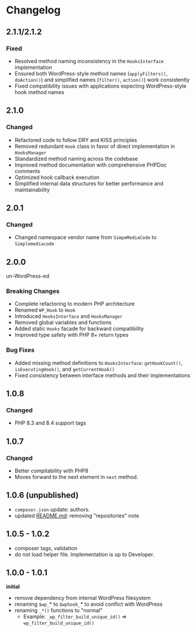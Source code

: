# Changelog

## 2.1.1/2.1.2

### Fixed
- Resolved method naming inconsistency in the `HooksInterface` implementation
- Ensured both WordPress-style method names (`applyFilters()`, `doAction()`) and simplified names (`filter()`, `action()`) work consistently
- Fixed compatibility issues with applications expecting WordPress-style hook method names

## 2.1.0

### Changed
- Refactored code to follow DRY and KISS principles
- Removed redundant `Hook` class in favor of direct implementation in `HooksManager`
- Standardized method naming across the codebase
- Improved method documentation with comprehensive PHPDoc comments
- Optimized hook callback execution
- Simplified internal data structures for better performance and maintainability

## 2.0.1

### Changed
- Changed namespace vendor name from `SimpeMediaCode` to `Simplemediacode`

## 2.0.0

un-WordPress-ed
### Breaking Changes
- Complete refactoring to modern PHP architecture
- Renamed `WP_Hook` to `Hook`
- Introduced `HooksInterface` and `HooksManager`
- Removed global variables and functions
- Added static `Hooks` facade for backward compatibility
- Improved type safety with PHP 8+ return types

### Bug Fixes
- Added missing method definitions to `HooksInterface`: `getHookCount()`, `isExecutingHook()`, and `getCurrentHook()`
- Fixed consistency between interface methods and their implementations

## 1.0.8
### Changed
- PHP 8.3 and 8.4 support tags

## 1.0.7
### Changed
- Better compitability with PHP8
- Moves forward to the next element in `next` method.

## 1.0.6 (unpublished)

- `composer.json` update: authors.
- updated [README.md](./README.md): removing "repositories" note

## 1.0.5 - 1.0.2

 - composer tags, validation
 - do not load helper file. Implementation is up to Developer.
 
## 1.0.0 - 1.0.1

**initial**

- remove dependency from internal WordPress filesystem
- renaming `$wp_`* to `$wphook_`* to avoid conflict with WordPress 
- renaming `_*()` functions to "normal"
    - Example: `_wp_filter_build_unique_id()` => `wp_filter_build_unique_id()`